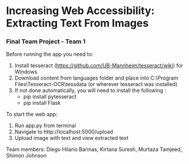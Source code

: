 # Increasing Web Accessibility: Extracting Text From Images
### Final Team Project - Team 1

Before running the app you need to:
1. Install tesseract (https://github.com/UB-Mannheim/tesseract/wiki) for Windows
2. Download content from languages folder and place into C:\Program Files\Tesseract-OCR\tessdata (or wherever tesseract was installed)
3. If not done automatically, you will need to install the following :
   * pip install pytesseract
   * pip install Flask

To start the web app:
1. Run app.py from terminal
2. Navigate to http://localhost:5000/upload
3. Upload image with text and view extracted text

Team members:
Diego Hilario Barinas, Kirtana Suresh, Murtaza Tamjeed, Shimon Johnson

